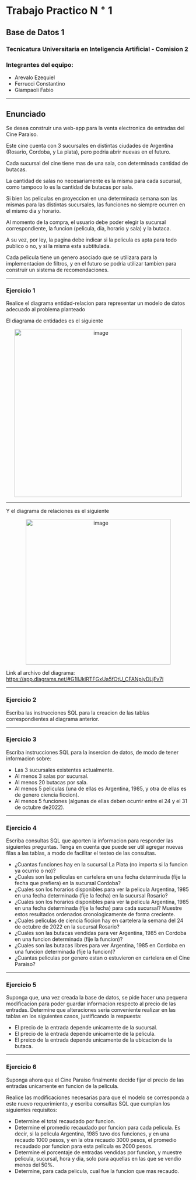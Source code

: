 # **Trabajo Practico N $^\circ$ 1**
## Base de Datos 1
### Tecnicatura Universitaria en Inteligencia Artificial - Comision 2

### **Integrantes del equipo**:
* Arevalo Ezequiel
* Ferrucci Constantino
* Giampaoli Fabio


----
## Enunciado

Se desea construir una web-app para la venta electronica de entradas del Cine Paraiso.

Este cine cuenta con 3 sucursales en distintas ciudades de Argentina (Rosario, Cordoba, y La plata), pero
podria abrir nuevas en el futuro.

Cada sucursal del cine tiene mas de una sala, con determinada cantidad de butacas.

La cantidad de salas no necesariamente es la misma para cada sucursal, como tampoco lo es la cantidad de butacas por sala.

Si bien las peliculas en proyeccion en una determinada semana son las mismas para las distintas sucursales,
las funciones no siempre ocurren en el mismo dia y horario.

Al momento de la compra, el usuario debe poder elegir la sucursal correspondiente, la funcion (pelicula, dia, horario y sala) y la butaca. 

A su vez, por ley, la pagina debe indicar si la pelicula es apta para todo publico o no, y si la misma esta subtitulada.

Cada pelicula tiene un genero asociado que se utilizara para la implementacion de filtros,
y en el futuro se podria utilizar tambien para construir un sistema de recomendaciones.

----
### Ejercicio 1
Realice el diagrama entidad-relacion para representar un modelo de datos adecuado al problema planteado

El diagrama de entidades es el siguiente

<p align="center">
  <img width="459" alt="image" src="https://i.postimg.cc/sxjLjh4S/image.png">
</p>

----

Y el diagrama de relaciones es el siguiente

<p align="center">
  <img align="center" width="397" alt="image" src="https://i.postimg.cc/CLYh8PmH/image.png">
</p>


Link al archivo del diagrama: https://app.diagrams.net/#G1llJklRTFGxUa5fOtU_CFANpiyDLjFv7l

----
### Ejercicio 2
Escriba las instrucciones SQL para la creacion de las tablas correspondientes al diagrama anterior.

----
### Ejercicio 3
Escriba instrucciones SQL para la insercion de datos, de modo de tener informacion sobre:

* Las 3 sucursales existentes actualmente.
* Al menos 3 salas por sucursal.
* Al menos 20 butacas por sala.
* Al menos 5 peliculas (una de ellas es Argentina, 1985, y otra de ellas es de genero ciencia ficcion).
* Al menos 5 funciones (algunas de ellas deben ocurrir entre el 24 y el 31 de octubre de2022).

----
### Ejercicio 4
Escriba consultas SQL que aporten la informacion para responder las siguientes preguntas.
Tenga en cuenta que puede ser util agregar nuevas filas a las tablas, a modo de facilitar el
testeo de las consultas.

* ¿Cuantas funciones hay en la sucursal La Plata (no importa si la funcion ya ocurrio o no)?
* ¿Cuales son las peliculas en cartelera en una fecha determinada (fije la fecha que prefiera) en la sucursal Cordoba?
* ¿Cuales son los horarios disponibles para ver la pelicula Argentina, 1985 en una fecha determinada (fije la fecha) en la sucursal Rosario?
* ¿Cuales son los horarios disponibles para ver la pelicula Argentina, 1985 en una fecha determinada (fije la fecha) para cada sucursal? 
   Muestre estos resultados ordenados cronologicamente de forma creciente.
* ¿Cuales peliculas de ciencia ficcion hay en cartelera la semana del 24 de octubre de 2022 en la sucursal Rosario?
* ¿Cuales son las butacas vendidas para ver Argentina, 1985 en Cordoba en una funcion determinada (fije la funcion)?
* ¿Cuales son las butacas libres para ver Argentina, 1985 en Cordoba en una funcion determinada (fije la funcion)?
* ¿Cuantas peliculas por genero estan o estuvieron en cartelera en el Cine Paraiso?


----
### Ejercicio 5
Suponga que, una vez creada la base de datos, se pide hacer una pequena modificacion para poder guardar informacion respecto al precio de las entradas. 
Determine que alteraciones seria conveniente realizar en las tablas en los siguientes casos, justificando la respuesta:
* El precio de la entrada depende unicamente de la sucursal.
* El precio de la entrada depende unicamente de la pelicula.
* El preico de la entrada depende unicamente de la ubicacion de la butaca.

----
### Ejercicio 6
Suponga ahora que el Cine Paraiso finalmente decide fijar el precio de las entradas unicamente en funcion de la pelicula.

Realice las modificaciones necesarias para que el modelo se corresponda a este nuevo requerimiento,
y escriba consultas SQL que cumplan los siguientes requisitos:

* Determine el total recaudado por funcion.
* Determine el promedio recaudado por funcion para cada pelicula. 
  Es decir, si la pelicula Argentina, 1985 tuvo dos funciones, y en una recaudo 1000 pesos,
  y en la otra recaudo 3000 pesos, el promedio recaudado por funcion para esta pelicula es 2000 pesos.
* Determine el porcentaje de entradas vendidas por funcion, y muestre pelicula, sucursal, hora y dia, solo para aquellas en las que se vendio menos del 50%.
* Determine, para cada pelicula, cual fue la funcion que mas recaudo.

